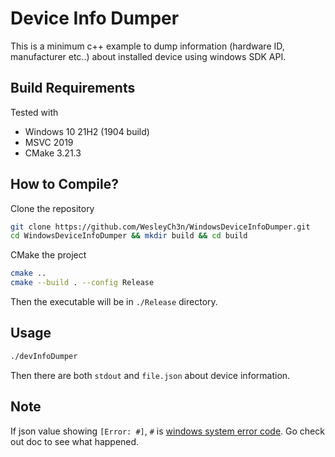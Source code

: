 # Device Info Dumper

This is a minimum c++ example to dump information (hardware ID, manufacturer etc..)
about installed device using windows SDK API.

## Build Requirements

Tested with
- Windows 10 21H2 (1904 build)
- MSVC 2019
- CMake 3.21.3

## How to Compile?

Clone the repository

```bash
git clone https://github.com/WesleyCh3n/WindowsDeviceInfoDumper.git
cd WindowsDeviceInfoDumper && mkdir build && cd build
```

CMake the project

```bash
cmake ..
cmake --build . --config Release
```

Then the executable will be in `./Release` directory.

## Usage

```bash
./devInfoDumper
```

Then there are both `stdout` and `file.json` about device information.

## Note

If json value showing `[Error: #]`, `#` is [windows system error code](https://learn.microsoft.com/en-us/windows/win32/debug/system-error-codes--0-499-). Go check out doc to see what happened.
